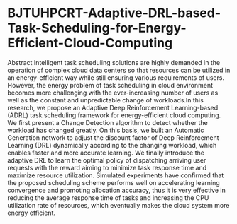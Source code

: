 # BJTUHPCRT-Adaptive-DRL-based-Task-Scheduling-for-Energy-Efficient-Cloud-Computing
Abstract
Intelligent task scheduling solutions are highly demanded in the operation of complex cloud data centers so that resources can be utilized in an energy-efficient way while still ensuring various requirements of users. However, the energy problem of task scheduling in cloud environment becomes more challenging with the ever-increasing number of users as well as the constant and unpredictable change of workloads.In this research, we propose an Adaptive Deep Reinforcement Learning-based (ADRL) task scheduling framework for energy-efficient cloud computing. We first present a Change Detection algorithm to detect whether the workload has changed greatly. On this basis, we built an Automatic Generation network to adjust the discount factor of Deep Reinforcement Learning (DRL) dynamically according to the changing workload, which enables faster and more accurate learning. We finally introduce the adaptive DRL to learn the optimal policy of dispatching arriving user requests with the reward aiming to minimize task response time and maximize resource utilization. Simulated experiments have confirmed that the proposed scheduling scheme performs well on accelerating learning convergence and promoting allocation accuracy, thus it is very effective in reducing the average response time of tasks and increasing the CPU utilization rate of resources, which eventually makes the cloud system more energy efficient.
